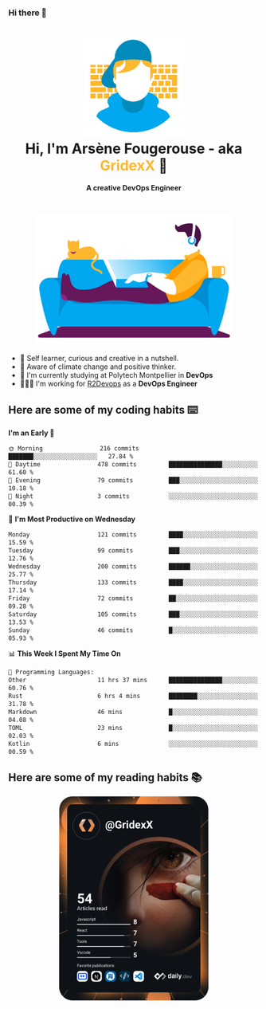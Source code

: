 ### Hi there 👋

<!--
**GridexX/gridexx** is a ✨ _special_ ✨ repository because its `README.md` (this file) appears on your GitHub profile.

Here are some ideas to get you started:

- 🔭 I’m currently working on ...
- 🌱 I’m currently learning ...
- 👯 I’m looking to collaborate on ...
- 🤔 I’m looking for help with ...
- 💬 Ask me about ...
- 📫 How to reach me: ...
- 😄 Pronouns: ...
- ⚡ Fun fact: ...
-->


<!-- Header -->
<h1 align="center">
  <img src="./images/user_profile.png" width="200">
  <br>
  Hi, I'm Arsène Fougerouse - aka <span style="color:#ffb72e">GridexX</span> 👋
</h1>


<p align="center">
  <b>A creative DevOps Engineer </b>
</p>
<br/>
<p align="center">
  <img src="./images/man_couch.png" width="400">
</p>

- 🎨 Self learner, curious and creative in a nutshell. 
- 🌱 Aware of climate change and positive thinker.
- 📕 I'm currently studying at Polytech Montpellier in **DevOps**
- 👨🏻‍💻 I'm working for [R2Devops](https://r2devops.io) as a **DevOps Engineer**


## Here are some of my coding habits ⌨️

<!-- Add a section about tech and Ops stack
  Like this one : https://github.com/Xanthus58#-tech-stack
-->
<!--START_SECTION:waka-->
**I'm an Early 🐤** 

```text
🌞 Morning                216 commits         ███████░░░░░░░░░░░░░░░░░░   27.84 % 
🌆 Daytime                478 commits         ███████████████░░░░░░░░░░   61.60 % 
🌃 Evening                79 commits          ███░░░░░░░░░░░░░░░░░░░░░░   10.18 % 
🌙 Night                  3 commits           ░░░░░░░░░░░░░░░░░░░░░░░░░   00.39 % 
```
📅 **I'm Most Productive on Wednesday** 

```text
Monday                   121 commits         ████░░░░░░░░░░░░░░░░░░░░░   15.59 % 
Tuesday                  99 commits          ███░░░░░░░░░░░░░░░░░░░░░░   12.76 % 
Wednesday                200 commits         ██████░░░░░░░░░░░░░░░░░░░   25.77 % 
Thursday                 133 commits         ████░░░░░░░░░░░░░░░░░░░░░   17.14 % 
Friday                   72 commits          ██░░░░░░░░░░░░░░░░░░░░░░░   09.28 % 
Saturday                 105 commits         ███░░░░░░░░░░░░░░░░░░░░░░   13.53 % 
Sunday                   46 commits          █░░░░░░░░░░░░░░░░░░░░░░░░   05.93 % 
```


📊 **This Week I Spent My Time On** 

```text
💬 Programming Languages: 
Other                    11 hrs 37 mins      ███████████████░░░░░░░░░░   60.76 % 
Rust                     6 hrs 4 mins        ████████░░░░░░░░░░░░░░░░░   31.78 % 
Markdown                 46 mins             █░░░░░░░░░░░░░░░░░░░░░░░░   04.08 % 
TOML                     23 mins             █░░░░░░░░░░░░░░░░░░░░░░░░   02.03 % 
Kotlin                   6 mins              ░░░░░░░░░░░░░░░░░░░░░░░░░   00.59 % 
```


<!--END_SECTION:waka-->

## Here are some of my reading habits 📚
<div  align="center">
  <img src="./images/devcard.svg" width="300">
</div>
